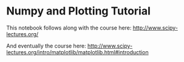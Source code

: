 # Numpy and Plotting Tutorial

This notebook follows along with the course here: http://www.scipy-lectures.org/

And eventually the course here: http://www.scipy-lectures.org/intro/matplotlib/matplotlib.html#introduction
